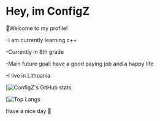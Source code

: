 # Hey, im ConfigZ


👋Welcome to my profile!

-I am currently learning c++

-Currently in 8th grade

-Main future goal: have a good paying job and a happy life

-I live in Lithuania



[![ConfigZ's GitHub stats](https://github-readme-stats.vercel.app/api?username=ConfigZ1&show_icons=true&theme=radical)

[![Top Langs](https://github-readme-stats.vercel.app/api/top-langs/?username=ConfigZ1)

Have a nice day 👋

